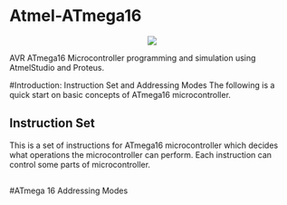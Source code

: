 # Atmel-ATmega16


<p align="center">
  <img src="http://uupload.ir/files/2wv_avr-studio-logo.jpg">
</p>

AVR ATmega16 Microcontroller programming and simulation using AtmelStudio and Proteus.

#Introduction: Instruction Set and Addressing Modes
The following is a quick start on basic concepts of ATmega16 microcontroller.

## Instruction Set
This is a set of instructions for ATmega16 microcontroller which decides what operations the microcontroller can perform. Each instruction can control some parts of microcontroller.

##

#ATmega 16 Addressing Modes
